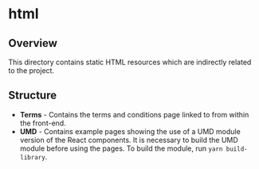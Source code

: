 # html

## Overview
This directory contains static HTML resources which are indirectly related to the project.

## Structure
- **Terms** - Contains the terms and conditions page linked to from within the front-end.
- **UMD** - Contains example pages showing the use of a UMD module version of the React components. It is necessary to build the UMD module before using the pages. To build the module, run `yarn build-library`.


